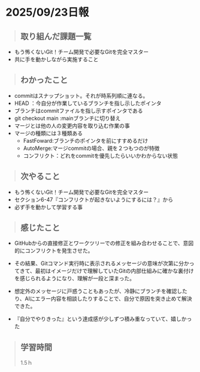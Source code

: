
# 2025/09/23日報

>## 取り組んだ課題一覧 
- もう怖くないGit！チーム開発で必要なGitを完全マスター
- 共に手を動かしながら実施すること

> ## わかったこと
- commitはスナップショット。それが時系列順に連なる。
- HEAD ：今自分が作業しているブランチを指し示したポインタ
- ブランチはcommitファイルを指し示すポインタである
- git checkout main :mainブランチに切り替え
- マージとは他の人の変更内容を取り込む作業の事
- マージの種類には３種類ある
    -  FastFoward:ブランチのポインタを前にすすめるだけ
     - AutoMerge:マージcommitの場合、親を２つもつのが特徴
    - コンフリクト：どれをcommitを優先したらいいかわからない状態

> ## 次やること
- もう怖くないGit！チーム開発で必要なGitを完全マスター
- セクション6-47『コンフリクトが起きないようにするには？』から
- 必ず手を動かして学習する事

> ## 感じたこと
- GitHubからの直接修正とワークツリーでの修正を組み合わせることで、意図的にコンフリクトを発生させた。
- その結果、Gitコマンド実行時に表示されるメッセージの意味が次第に分かってきて、最初はイメージだけで理解していたGitの内部仕組みに確かな裏付けを感じられるようになり、理解が一段と深まった。

- 想定外のメッセージに戸惑うこともあったが、冷静にブランチを確認したり、AIにエラー内容を相談したりすることで、自分で原因を突き止めて解決できた。

- 『自分でやりきった』という達成感が少しずつ積み重なっていて、嬉しかった

> ## 学習時間
> 1.5ｈ